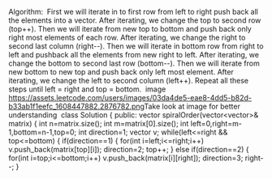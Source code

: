 Algorithm:
​
First we will iterate in to first row from left to right push back all the elements into a vector. After iterating, we change the top to second row (top++).
Then we will iterate from new top to bottom and push back only right most elements of each row. After iterating, we change the right to second last column (right--).
Then we will iterate in bottom row from right to left and pushback all the elements from new right to left. After iterating, we change the bottom to second last row (bottom--).
Then we will iterate from new bottom to new top and push back only left most element. After iterating, we change the left to second column (left++).
Repeat all these steps until left = right and top = bottom.
​
image
https://assets.leetcode.com/users/images/03da4de5-eae8-4dd5-b82d-b33ab1f1eefc_1608447882.2876782.png
​
Take look at image for better understanding
​
class Solution {
public:
vector<int> spiralOrder(vector<vector<int>>& matrix) {
int n=matrix.size();
int m=matrix[0].size();
int left=0,right=m-1,bottom=n-1,top=0;
int direction=1;
vector<int> v;
while(left<=right && top<=bottom)
{
if(direction==1)
{
for(int i=left;i<=right;i++) v.push_back(matrix[top][i]);
direction=2;
top++;
}
else if(direction==2)
{
for(int i=top;i<=bottom;i++) v.push_back(matrix[i][right]);
direction=3;
right--;
}